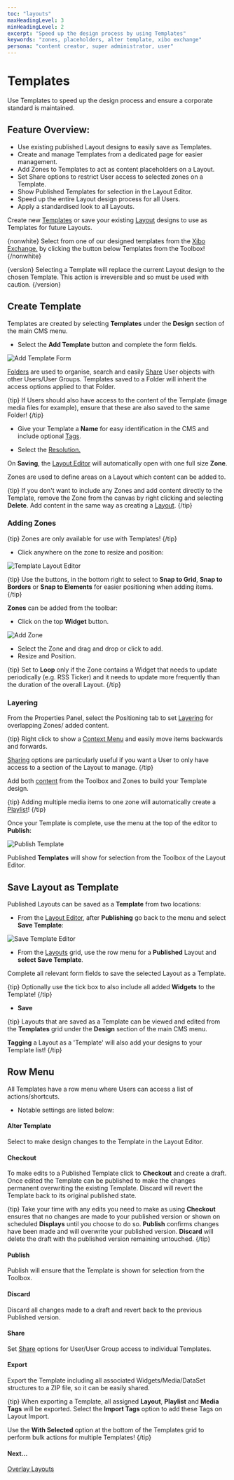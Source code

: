 ```yaml
---
toc: "layouts"
maxHeadingLevel: 3
minHeadingLevel: 2
excerpt: "Speed up the design process by using Templates"
keywords: "zones, placeholders, alter template, xibo exchange"
persona: "content creator, super administrator, user"
---
```


# Templates

Use Templates to speed up the design process and ensure a corporate standard is maintained.

## Feature Overview:

- Use existing published Layout designs to easily save as Templates.
- Create and manage Templates from a dedicated page for easier management.
- Add Zones to Templates to act as content placeholders on a Layout.
- Set Share options to restrict User access to selected zones on a Template.
- Show Published Templates for selection in the Layout Editor.
- Speed up the entire Layout design process for all Users.
- Apply a standardised look to all Layouts.

Create new [Templates](layouts_templates.html#content-create-template) or save your existing [Layout](layouts_templates.html#content-save-layout-as-template) designs to use as Templates for future Layouts.

{nonwhite}
Select from one of our designed templates from the [Xibo Exchange.](layouts.html#content-xibo-exchange) by clicking the button below Templates from the Toolbox!
{/nonwhite}

{version}
Selecting a Template will replace the current Layout design to the chosen Template. This action is irreversible and so must be used with caution.
{/version}

## Create Template

Templates are created by selecting **Templates** under the **Design** section of the main CMS menu.

- Select the **Add Template** button and complete the form fields.


![Add Template Form](img/v4_layouts_add_template_form.png)

[Folders](tour_folders.html) are used to organise, search and easily [Share](users_features_and_sharing.html#content-share) User objects with other Users/User Groups. Templates saved to a Folder will inherit the access options applied to that Folder.

{tip}
If Users should also have access to the content of the Template (image media files for example), ensure that these are also saved to the same Folder!
{/tip}

- Give your Template a **Name** for easy identification in the CMS and include optional [Tags](tour_tags.html).

- Select the [Resolution.](layouts#content-resolutions) 

On **Saving**, the [Layout Editor](layouts_editor.html) will automatically open with one full size **Zone**.

Zones are used to define areas on a Layout which content can be added to.

{tip}
If you don't want to include any Zones and add content directly to the Template, remove the Zone from the canvas by right clicking and selecting **Delete**. Add content in the same way as creating a [Layout](layouts.html).
{/tip}

### Adding Zones

{tip}
Zones are only available for use with Templates!
{/tip}

- Click anywhere on the zone to resize and position:

![Template Layout Editor](img/v4_layouts_templates_editor.png)

{tip}
Use the buttons, in the bottom right to select to **Snap to Grid**, **Snap to Borders** or **Snap to Elements** for easier positioning when adding items.
{/tip}

**Zones** can be added from the toolbar:

- Click on the top **Widget** button.

![Add Zone](img/v4_layouts_templates_add_zone.png)

- Select the Zone and drag and drop or click to add.
- Resize and Position.

{tip}
Set to **Loop** only if the Zone contains a Widget that needs to update periodically (e.g. RSS Ticker) and it needs to update more frequently than the duration of the overall Layout.
{/tip}

### Layering

From the Properties Panel, select the Positioning tab to set [Layering](layouts_editor.html#content-layering) for overlapping Zones/ added content.

{tip}
Right click to show a [Context Menu](layouts_editor.html#content-context-menu) and easily move items backwards and forwards.

[Sharing]((users_features_and_sharing.html#content-share)) options are particularly useful if you want a User to only have access to a section of the Layout to manage.
{/tip}

Add both [content](layouts_editor.html#content-toolbox) from the Toolbox and Zones to build your Template design. 

{tip}
Adding multiple media items to one zone will automatically create a [Playlist](layouts_editor_playlist.html)!
{/tip}

Once your Template is complete, use the menu at the top of the editor to **Publish**:

![Publish Template](img/v4_layouts_templates_publish.png)

Published **Templates** will show for selection from the Toolbox of the Layout Editor.


## Save Layout as Template

Published Layouts can be saved as a **Template** from two locations:

- From the [Layout Editor](layouts_editor.html), after **Publishing** go back to the menu and select **Save Template**:

![Save Template Editor](img/v4_layouts_templates_save_as_template.png)

- From the [Layouts](layouts.html) grid, use the row menu for a **Published** Layout and **select Save Template**.

Complete all relevant form fields to save the selected Layout as a Template.

{tip}
Optionally use the tick box to also include all added **Widgets** to the Template!
{/tip}

- **Save**

{tip}
Layouts that are saved as a Template can be viewed and edited from the **Templates** grid under the **Design** section of the main CMS menu.

**Tagging** a Layout as a 'Template' will also add your designs to your Template list!
{/tip}

## Row Menu

All Templates have a row menu where Users can access a list of actions/shortcuts.

- Notable settings are listed below:

#### Alter Template 

Select to make design changes to the Template in the Layout Editor.

#### Checkout

To make edits to a Published Template click to **Checkout** and create a draft. Once edited the Template can be published to make the changes permanent overwriting the existing Template. Discard will revert the Template back to its original published state.

{tip}
Take your time with any edits you need to make as using **Checkout** ensures that no changes are made to your published version or shown on scheduled **Displays** until you choose to do so. **Publish** confirms changes have been made and will overwrite your published version. **Discard** will delete the draft with the published version remaining untouched.
{/tip}

#### Publish

Publish will ensure that the Template is shown for selection from the Toolbox.

#### Discard 

Discard all changes made to a draft and revert back to the previous Published version.

#### Share

Set [Share](users_features_and_sharing.html#content-share) options for User/User Group access to individual Templates.

#### Export 

Export the Template including all associated Widgets/Media/DataSet structures to a ZIP file, so it can be easily shared. 

{tip}
When exporting a Template, all assigned **Layout**, **Playlist** and **Media Tags** will be exported. Select the **Import Tags** option to add these Tags on Layout Import.

Use the **With Selected** option at the bottom of the Templates grid to perform bulk actions for multiple Templates! 
{/tip}

#### Next...

[Overlay Layouts](layouts_overlay.html)





